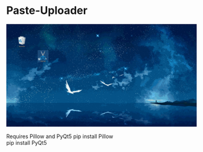 # Paste-Uploader

<img src="/res/SnipPreview.gif?raw=true" width="600px">

Requires Pillow and PyQt5
pip install Pillow  
pip install PyQt5
